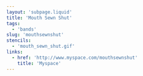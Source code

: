 ```yaml
---
layout: 'subpage.liquid'
title: 'Mouth Sewn Shut'
tags:
  - 'bands'
slug: 'mouthsewnshut'
stencils:
  - 'mouth_sewn_shut.gif'
links:
  - href: 'http://www.myspace.com/mouthsewnshut'
    title: 'Myspace'
---
```

